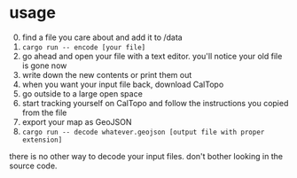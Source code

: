 # usage
0. find a file you care about and add it to /data
1. `cargo run -- encode [your file]`
2. go ahead and open your file with a text editor. you'll notice your old file is gone now
3. write down the new contents or print them out
4. when you want your input file back, download CalTopo
5. go outside to a large open space
6. start tracking yourself on CalTopo and follow the instructions you copied from the file
7. export your map as GeoJSON
8. `cargo run -- decode whatever.geojson [output file with proper extension]`

there is no other way to decode your input files. don't bother looking in the source code.
